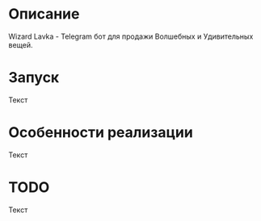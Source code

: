 # Описание

Wizard Lavka - Telegram бот для продажи Волшебных и Удивительных вещей.

# Запуск

Текст

# Особенности реализации

Текст 

# TODO

Текст